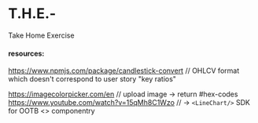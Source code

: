 # T.H.E.-
Take Home Exercise


#### resources:
https://www.npmjs.com/package/candlestick-convert // OHLCV format which doesn't correspond to user story "key ratios"

https://imagecolorpicker.com/en // upload image -> return #hex-codes
https://www.youtube.com/watch?v=15qMh8C1Wzo //  <npm i Recharts /> -> `<LineChart/>` SDK for OOTB <> componentry
